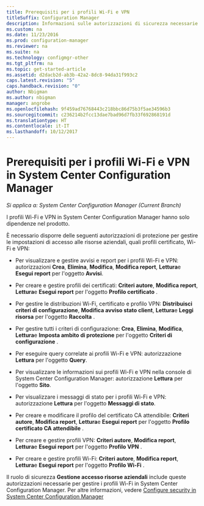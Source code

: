 ```yaml
---
title: Prerequisiti per i profili Wi-Fi e VPN
titleSuffix: Configuration Manager
description: Informazioni sulle autorizzazioni di sicurezza necessarie per gestire i profili di certificato, i profili Wi-Fi e VPN in System Center Configuration Manager.
ms.custom: na
ms.date: 11/23/2016
ms.prod: configuration-manager
ms.reviewer: na
ms.suite: na
ms.technology: configmgr-other
ms.tgt_pltfrm: na
ms.topic: get-started-article
ms.assetid: d2dacb2d-ab3b-42a2-8dc8-94da31f993c2
caps.latest.revision: "5"
caps.handback.revision: "0"
author: Nbigman
ms.author: nbigman
manager: angrobe
ms.openlocfilehash: 9f459ad76768443c218bbc86d75b3f5ae34596b3
ms.sourcegitcommit: c236214b2fcc13dae7bad96d7fb33f692868191d
ms.translationtype: HT
ms.contentlocale: it-IT
ms.lasthandoff: 10/12/2017
---
```

# <a name="prerequisites-for-wi-fi-and-vpn-profiles-in-system-center-configuration-manager"></a>Prerequisiti per i profili Wi-Fi e VPN in System Center Configuration Manager

*Si applica a: System Center Configuration Manager (Current Branch)*

I profili Wi-Fi e VPN in System Center Configuration Manager hanno solo dipendenze nel prodotto.  

 È necessario disporre delle seguenti autorizzazioni di protezione per gestire le impostazioni di accesso alle risorse aziendali, quali profili certificato, Wi-Fi e VPN:  

-   Per visualizzare e gestire avvisi e report per i profili Wi-Fi e VPN: autorizzazioni **Crea**, **Elimina**, **Modifica**, **Modifica report**, **Lettura**e **Esegui report** per l'oggetto **Avvisi**.  

-   Per creare e gestire profili dei certificati: **Criteri autore**, **Modifica report**, **Lettura**e **Esegui report** per l'oggetto **Profilo certificato** .  

-   Per gestire le distribuzioni Wi-Fi, certificato e profilo VPN: **Distribuisci criteri di configurazione**, **Modifica avviso stato client**, **Lettura**e **Leggi risorsa** per l'oggetto **Raccolta** .  

-   Per gestire tutti i criteri di configurazione: **Crea**, **Elimina**, **Modifica**, **Lettura**e **Imposta ambito di protezione** per l'oggetto **Criteri di configurazione** .  

-   Per eseguire query correlate ai profili Wi-Fi e VPN: autorizzazione **Lettura** per l'oggetto **Query**.  

-   Per visualizzare le informazioni sui profili Wi-Fi e VPN nella console di System Center Configuration Manager: autorizzazione **Lettura** per l'oggetto **Sito**.  

-   Per visualizzare i messaggi di stato per i profili Wi-Fi e VPN: autorizzazione **Lettura** per l'oggetto **Messaggi di stato**.  

-   Per creare e modificare il profilo del certificato CA attendibile: **Criteri autore**, **Modifica report**, **Lettura**e **Esegui report** per l'oggetto **Profilo certificato CA attendibile** .  

-   Per creare e gestire profili VPN: **Criteri autore**, **Modifica report**, **Lettura**e **Esegui report** per l'oggetto **Profilo VPN** .  

-   Per creare e gestire profili Wi-Fi: **Criteri autore**, **Modifica report**, **Lettura**e **Esegui report** per l'oggetto **Profilo Wi-Fi** .  

 Il ruolo di sicurezza **Gestione accesso risorse aziendali** include queste autorizzazioni necessarie per gestire i profili Wi-Fi in System Center Configuration Manager. Per altre informazioni, vedere [Configure security in System Center Configuration Manager](../../core/plan-design/security/configure-security.md)
